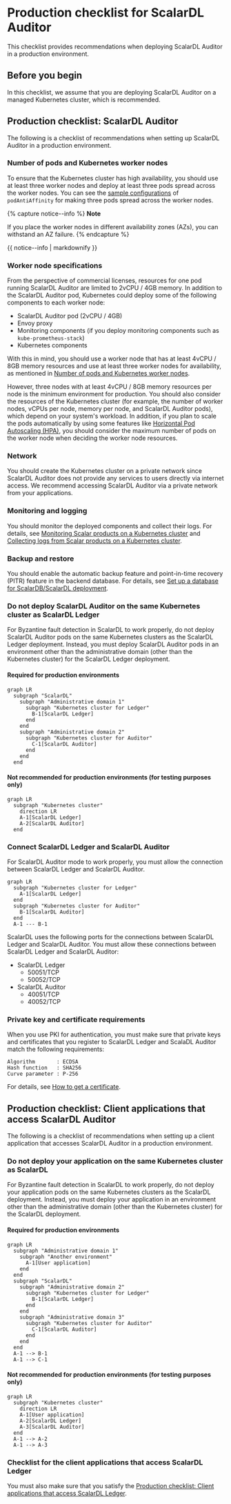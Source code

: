 # Production checklist for ScalarDL Auditor

This checklist provides recommendations when deploying ScalarDL Auditor in a production environment.

## Before you begin

In this checklist, we assume that you are deploying ScalarDL Auditor on a managed Kubernetes cluster, which is recommended.

## Production checklist: ScalarDL Auditor

The following is a checklist of recommendations when setting up ScalarDL Auditor in a production environment.

### Number of pods and Kubernetes worker nodes

To ensure that the Kubernetes cluster has high availability, you should use at least three worker nodes and deploy at least three pods spread across the worker nodes. You can see the [sample configurations](../conf/scalardl-audit-custom-values.yaml) of `podAntiAffinity` for making three pods spread across the worker nodes.

{% capture notice--info %}
**Note**

If you place the worker nodes in different availability zones (AZs), you can withstand an AZ failure.
{% endcapture %}

<div class="notice--info">{{ notice--info | markdownify }}</div>

### Worker node specifications

From the perspective of commercial licenses, resources for one pod running ScalarDL Auditor are limited to 2vCPU / 4GB memory. In addition to the ScalarDL Auditor pod, Kubernetes could deploy some of the following components to each worker node:

* ScalarDL Auditor pod (2vCPU / 4GB)
* Envoy proxy
* Monitoring components (if you deploy monitoring components such as `kube-prometheus-stack`)
* Kubernetes components

With this in mind, you should use a worker node that has at least 4vCPU / 8GB memory resources and use at least three worker nodes for availability, as mentioned in [Number of pods and Kubernetes worker nodes](#number-of-pods-and-kubernetes-worker-nodes).

However, three nodes with at least 4vCPU / 8GB memory resources per node is the minimum environment for production. You should also consider the resources of the Kubernetes cluster (for example, the number of worker nodes, vCPUs per node, memory per node, and ScalarDL Auditor pods), which depend on your system's workload. In addition, if you plan to scale the pods automatically by using some features like [Horizontal Pod Autoscaling (HPA)](https://kubernetes.io/docs/tasks/run-application/horizontal-pod-autoscale/), you should consider the maximum number of pods on the worker node when deciding the worker node resources.

### Network

You should create the Kubernetes cluster on a private network since ScalarDL Auditor does not provide any services to users directly via internet access. We recommend accessing ScalarDL Auditor via a private network from your applications.

### Monitoring and logging

You should monitor the deployed components and collect their logs. For details, see [Monitoring Scalar products on a Kubernetes cluster](./K8sMonitorGuide.md) and [Collecting logs from Scalar products on a Kubernetes cluster](./K8sLogCollectionGuide.md).

### Backup and restore

You should enable the automatic backup feature and point-in-time recovery (PITR) feature in the backend database. For details, see [Set up a database for ScalarDB/ScalarDL deployment](./SetupDatabase.md).

### Do not deploy ScalarDL Auditor on the same Kubernetes cluster as ScalarDL Ledger

For Byzantine fault detection in ScalarDL to work properly, do not deploy ScalarDL Auditor pods on the same Kubernetes clusters as the ScalarDL Ledger deployment. Instead, you must deploy ScalarDL Auditor pods in an environment other than the administrative domain (other than the Kubernetes cluster) for the ScalarDL Ledger deployment.

#### Required for production environments

```mermaid
graph LR
  subgraph "ScalarDL"
    subgraph "Administrative domain 1"
      subgraph "Kubernetes cluster for Ledger"
        B-1[ScalarDL Ledger]
      end
    end
    subgraph "Administrative domain 2"
      subgraph "Kubernetes cluster for Auditor"
        C-1[ScalarDL Auditor]
      end
    end
  end
```

#### Not recommended for production environments (for testing purposes only)

```mermaid
graph LR
  subgraph "Kubernetes cluster"
    direction LR
    A-1[ScalarDL Ledger]
    A-2[ScalarDL Auditor]
  end
```


### Connect ScalarDL Ledger and ScalarDL Auditor

For ScalarDL Auditor mode to work properly, you must allow the connection between ScalarDL Ledger and ScalarDL Auditor.

```mermaid
graph LR
  subgraph "Kubernetes cluster for Ledger"
    A-1[ScalarDL Ledger]
  end
  subgraph "Kubernetes cluster for Auditor"
    B-1[ScalarDL Auditor]
  end
  A-1 --- B-1
```

ScalarDL uses the following ports for the connections between ScalarDL Ledger and ScalarDL Auditor. You must allow these connections between ScalarDL Ledger and ScalarDL Auditor:

* ScalarDL Ledger
  * 50051/TCP
  * 50052/TCP
* ScalarDL Auditor
  * 40051/TCP
  * 40052/TCP

### Private key and certificate requirements

When you use PKI for authentication, you must make sure that private keys and certificates that you register to ScalarDL Ledger and ScalaDL Auditor match the following requirements:

```console
Algorithm       : ECDSA
Hash function   : SHA256
Curve parameter : P-256
```

For details, see [How to get a certificate](https://github.com/scalar-labs/scalardl/blob/master/docs/ca/caclient-getting-started.md).

## Production checklist: Client applications that access ScalarDL Auditor

The following is a checklist of recommendations when setting up a client application that accesses ScalarDL Auditor in a production environment.

### Do not deploy your application on the same Kubernetes cluster as ScalarDL

For Byzantine fault detection in ScalarDL to work properly, do not deploy your application pods on the same Kubernetes clusters as the ScalarDL deployment. Instead, you must deploy your application in an environment other than the administrative domain (other than the Kubernetes cluster) for the ScalarDL deployment.

#### Required for production environments

```mermaid
graph LR
  subgraph "Administrative domain 1"
    subgraph "Another environment"
      A-1[User application]
    end
  end
  subgraph "ScalarDL"
    subgraph "Administrative domain 2"
      subgraph "Kubernetes cluster for Ledger"
        B-1[ScalarDL Ledger]
      end
    end
    subgraph "Administrative domain 3"
      subgraph "Kubernetes cluster for Auditor"
        C-1[ScalarDL Auditor]
      end
    end
  end
  A-1 --> B-1
  A-1 --> C-1
```

#### Not recommended for production environments (for testing purposes only)

```mermaid
graph LR
  subgraph "Kubernetes cluster"
    direction LR
    A-1[User application]
    A-2[ScalarDL Ledger]
    A-3[ScalarDL Auditor]
  end
  A-1 --> A-2
  A-1 --> A-3
```

### Checklist for the client applications that access ScalarDL Ledger

You must also make sure that you satisfy the [Production checklist: Client applications that access ScalarDL Ledger](./ProductionChecklistForScalarDLLedger.md#production-checklist-client-applications-that-access-scalardl-ledger).

